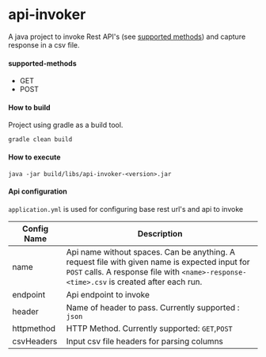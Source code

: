 # api-invoker

A java project to invoke Rest API's (see [supported methods](#supported-methods)) and capture response in a csv file.

#### supported-methods

- GET
- POST

#### How to build
Project using gradle as a build tool.
````
gradle clean build
````
#### How to execute
````
java -jar build/libs/api-invoker-<version>.jar 
````
#### Api configuration

`application.yml` is used for configuring base rest url's and api to invoke

| Config Name  | Description |
| ------------- | ------------- |
| name  | Api name without spaces. Can be anything. A request file with given name is expected input for `POST` calls. A response file with `<name>-response-<time>.csv` is created after each run.  |
| endpoint | Api endpoint to invoke |
| header | Name of header to pass. Currently supported : `json` |
| httpmethod | HTTP Method. Currently supported: `GET`,`POST` |
| csvHeaders | Input csv file headers for parsing columns |

